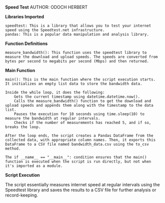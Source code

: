 **Speed Test**
AUTHOR: ODOCH HERBERT

**Libraries Imported**

    speedtest: This is a library that allows you to test your internet speed using the Speedtest.net infrastructure.
    pandas: This is a popular data manipulation and analysis library.

**Function Definitions**

    measure_bandwidth(): This function uses the speedtest library to measure the download and upload speeds. The speeds are converted from bytes per second to megabits per second (Mbps) and then returned.

**Main Function**

    main(): This is the main function where the script execution starts. It initializes an empty list data to store the bandwidth data.

    Inside the while loop, it does the following:
        Gets the current timestamp using datetime.datetime.now().
        Calls the measure_bandwidth() function to get the download and upload speeds and appends them along with the timestamp to the data list.
        Pauses the execution for 10 seconds using time.sleep(10) to measure the bandwidth at regular intervals.
        Checks if the number of measurements has reached 5, and if so, breaks the loop.

    After the loop ends, the script creates a Pandas DataFrame from the collected data, with appropriate column names. Then, it exports this DataFrame to a CSV file named bandwidth_data.csv using the to_csv method.

    The if __name__ == "__main__": condition ensures that the main() function is executed when the script is run directly, but not when it's imported as a module.

**Script Execution**

The script essentially measures internet speed at regular intervals using the Speedtest library and saves the results to a CSV file for further analysis or record-keeping.
